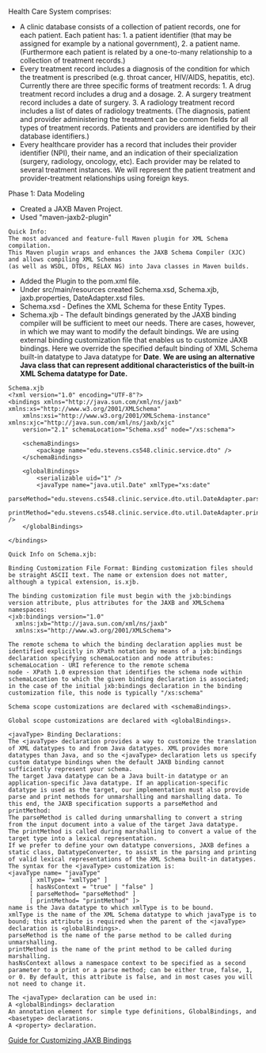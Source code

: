 Health Care System comprises:
* A clinic database consists of a collection of patient records, one for each patient. Each patient has: 1. a patient identifier (that may be assigned for example by a national government), 2. a patient name. (Furthermore each patient is related by a one-to-many relationship to a collection of treatment records.)
* Every treatment record includes a diagnosis of the condition for which the treatment is prescribed (e.g. throat cancer, HIV/AIDS, hepatitis, etc). 
Currently there are three specific forms of treatment records: 1. A drug treatment record includes a drug and a dosage. 2. A surgery treatment record includes a date of surgery. 3. A radiology treatment record includes a list of dates of radiology treatments. (The diagnosis, patient and provider administering the treatment can be common fields for all types of treatment records. Patients and providers are identified by their database identifiers.)
* Every healthcare provider has a record that includes their provider identifier (NPI), their name, and an indication of their specialization (surgery, radiology, oncology, etc). Each provider may be related to several treatment instances. We will represent the patient treatment and provider-treatment relationships using foreign keys.



Phase 1: Data Modeling 
* Created a JAXB Maven Project. 
* Used "maven-jaxb2-plugin" 
```
Quick Info:
The most advanced and feature-full Maven plugin for XML Schema compilation. 
This Maven plugin wraps and enhances the JAXB Schema Compiler (XJC) and allows compiling XML Schemas 
(as well as WSDL, DTDs, RELAX NG) into Java classes in Maven builds.
```
* Added the Plugin to the pom.xml file.
* Under src/main/resources created Schema.xsd, Schema.xjb, jaxb.properties, DateAdapter.xsd files.
* Schema.xsd - Defines the XML Schema for these Entity Types. 
* Schema.xjb - The default bindings generated by the JAXB binding compiler will be sufficient to meet our needs. There are cases, however, in which we may want to modify the default bindings. We are using external binding customization file that enables us to customize JAXB bindings. Here we override the specified default binding of XML Schema built-in datatype to Java datatype for **Date**.  **We are using an alternative Java class that can represent additional characteristics of the built-in XML Schema datatype for Date.**

```
Schema.xjb
<?xml version="1.0" encoding="UTF-8"?>
<bindings xmlns="http://java.sun.com/xml/ns/jaxb" xmlns:xs="http://www.w3.org/2001/XMLSchema"
	xmlns:xsi="http://www.w3.org/2001/XMLSchema-instance" xmlns:xjc="http://java.sun.com/xml/ns/jaxb/xjc"
	version="2.1" schemaLocation="Schema.xsd" node="/xs:schema">

	<schemaBindings>
		<package name="edu.stevens.cs548.clinic.service.dto" />
	</schemaBindings>

	<globalBindings>
	    <serializable uid="1" />
		<javaType name="java.util.Date" xmlType="xs:date"
			parseMethod="edu.stevens.cs548.clinic.service.dto.util.DateAdapter.parseDate"
			printMethod="edu.stevens.cs548.clinic.service.dto.util.DateAdapter.printDate" />
	</globalBindings>

</bindings>
```
```
Quick Info on Schema.xjb:

Binding Customization File Format: Binding customization files should be straight ASCII text. The name or extension does not matter, although a typical extension, is.xjb.

The binding customization file must begin with the jxb:bindings version attribute, plus attributes for the JAXB and XMLSchema namespaces:
<jxb:bindings version="1.0"
  xmlns:jxb="http://java.sun.com/xml/ns/jaxb"
  xmlns:xs="http://www.w3.org/2001/XMLSchema">

The remote schema to which the binding declaration applies must be identified explicitly in XPath notation by means of a jxb:bindings declaration specifying schemaLocation and node attributes:
schemaLocation - URI reference to the remote schema
node - XPath 1.0 expression that identifies the schema node within schemaLocation to which the given binding declaration is associated; in the case of the initial jxb:bindings declaration in the binding customization file, this node is typically "/xs:schema"

Schema scope customizations are declared with <schemaBindings>. 

Global scope customizations are declared with <globalBindings>. 

<javaType> Binding Declarations:
The <javaType> declaration provides a way to customize the translation of XML datatypes to and from Java datatypes. XML provides more datatypes than Java, and so the <javaType> declaration lets us specify custom datatype bindings when the default JAXB binding cannot sufficiently represent your schema.
The target Java datatype can be a Java built-in datatype or an application-specific Java datatype. If an application-specific datatype is used as the target, our implementation must also provide parse and print methods for unmarshalling and marshalling data. To this end, the JAXB specification supports a parseMethod and printMethod:
The parseMethod is called during unmarshalling to convert a string from the input document into a value of the target Java datatype.
The printMethod is called during marshalling to convert a value of the target type into a lexical representation.
If we prefer to define your own datatype conversions, JAXB defines a static class, DatatypeConverter, to assist in the parsing and printing of valid lexical representations of the XML Schema built-in datatypes.
The syntax for the <javaType> customization is:
<javaType name= "javaType"
      [ xmlType= "xmlType" ]
      [ hasNsContext = "true" | "false" ]
      [ parseMethod= "parseMethod" ]
      [ printMethod= "printMethod" ]> 
name is the Java datatype to which xmlType is to be bound.
xmlType is the name of the XML Schema datatype to which javaType is to bound; this attribute is required when the parent of the <javaType> declaration is <globalBindings>.
parseMethod is the name of the parse method to be called during unmarshalling.
printMethod is the name of the print method to be called during marshalling.
hasNsContext allows a namespace context to be specified as a second parameter to a print or a parse method; can be either true, false, 1, or 0. By default, this attribute is false, and in most cases you will not need to change it.

The <javaType> declaration can be used in:
A <globalBindings> declaration
An annotation element for simple type definitions, GlobalBindings, and <basetype> declarations.
A <property> declaration.

```
[Guide for Customizing JAXB Bindings](https://docs.oracle.com/cd/E17802_01/webservices/webservices/docs/1.6/tutorial/doc/JAXBUsing4.html#wp148613)

